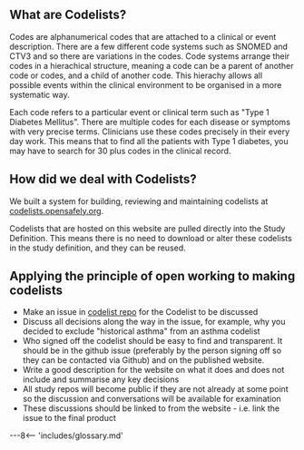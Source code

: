 ## What are Codelists?

Codes are alphanumerical codes that are attached to a clinical or event description. There are a few different 
code systems such as SNOMED and CTV3 and so there are variations in the codes. Code systems arrange their codes in a
hierachical structure, meaning a code can be a parent of another code or codes, and a child of another code. This 
hierachy allows all possible events within the clinical environment to be organised in a more systematic way. 

Each code refers to a particular event or clinical term such as "Type 1 Diabetes Mellitus". There are multiple 
codes for each disease or symptoms with very precise terms. Clinicians use these codes precisely in their
every day work. This means that to find all the patients with Type 1
diabetes, you may have to search for 30 plus codes in the clinical record. 

## How did we deal with Codelists?

We built a system for 
building, reviewing and maintaining codelists at [codelists.opensafely.org](https://codelists.opensafely.org/). 

Codelists that are hosted on this website are pulled directly into the Study Definition. This means there is no need
to download or alter these codelists in the study definition, and they can be reused. 

## Applying the principle of open working to making codelists

- Make an issue in [codelist repo](https://github.com/opensafely/codelist-development) for the Codelist to be discussed
- Discuss all decisions along the way in the issue, for example, why you decided to exclude
"historical asthma" from an asthma codelist
- Who signed off the codelist should be easy to find and transparent. It should be in the github issue (preferably 
by the person signing off so they can be contacted via Github) and on the published website. 
- Write a good description for the website on what it does and does not include and summarise
any key decisions
- All study repos will become public if they are not already at some point so the 
discussion and conversations will be available for examination
- These discussions should be linked to from the website - i.e. link the issue to the
final product



---8<-- 'includes/glossary.md'
